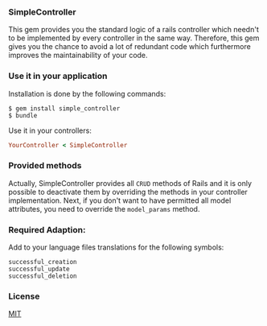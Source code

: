 ### SimpleController

This gem provides you the standard logic of a rails controller which needn't to be implemented by every controller in the same way. Therefore, this gem gives you the chance to avoid a lot of redundant code which furthermore improves the maintainability of your code.

### Use it in your application

Installation is done by the following commands:

    $ gem install simple_controller
    $ bundle

Use it in your controllers:
```ruby 
YourController < SimpleController
```

### Provided methods

Actually, SimpleController provides all `CRUD` methods of Rails and it is only possible to deactivate them by overriding the methods in your controller implementation.
Next, if you don't want to have permitted all model attributes, you need to override the `model_params` method.

### Required Adaption:

Add to your language files translations for the following symbols:

    successful_creation
    successful_update
    successful_deletion

### License

[MIT](LICENSE)
